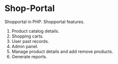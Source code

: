 # Shop-Portal
Shopportal in PHP. Shopportal features. 
1) Product catalog details. 
2) Shopping carts. 
3) User past records. 
4) Admin panel. 
5) Manage product details and add remove products. 
6) Generate reports.
